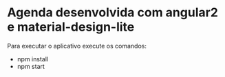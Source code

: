 # Agenda desenvolvida com angular2 e material-design-lite

Para executar o aplicativo execute os comandos:

* npm install
* npm start
